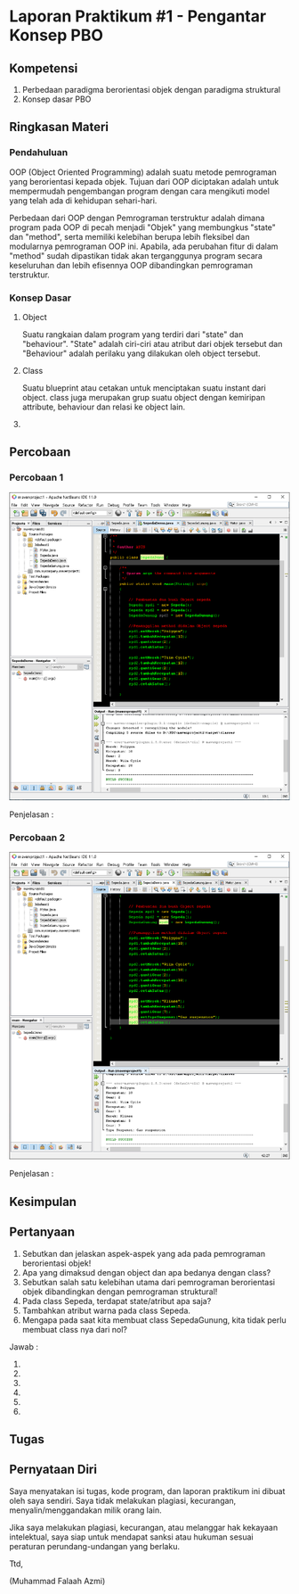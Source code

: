 # Laporan Praktikum #1 - Pengantar Konsep PBO

## Kompetensi

1. Perbedaan paradigma berorientasi objek dengan paradigma struktural 
2. Konsep dasar PBO 

## Ringkasan Materi

### Pendahuluan
OOP (Object Oriented Programming) adalah suatu metode pemrograman yang berorientasi kepada objek. Tujuan dari OOP diciptakan adalah untuk mempermudah pengembangan program dengan cara mengikuti model yang telah ada di kehidupan sehari-hari. 

Perbedaan dari OOP dengan Pemrograman terstruktur adalah dimana program pada OOP di pecah menjadi "Objek" yang membungkus "state" dan "method", serta memiliki kelebihan berupa lebih fleksibel dan modularnya pemrograman OOP ini. Apabila, ada perubahan fitur di dalam "method" sudah dipastikan tidak akan terganggunya program secara keseluruhan dan lebih efisennya OOP dibandingkan pemrograman terstruktur.

### Konsep Dasar
1.  Object 
    
    Suatu rangkaian dalam program yang terdiri dari "state" dan "behaviour". "State" adalah ciri-ciri atau atribut dari objek tersebut dan "Behaviour" adalah perilaku yang dilakukan oleh object tersebut.
   
2.  Class
    
    Suatu blueprint atau cetakan untuk menciptakan suatu instant
    dari object. class juga merupakan grup suatu object dengan kemiripan
    attribute, behaviour dan relasi ke object lain.
 
3.  


## Percobaan 

### Percobaan 1

![Percobaan1](img/Percobaan1.PNG)

Penjelasan  :   

### Percobaan 2

![Percobaan2](img/Percobaan2.PNG)

Penjelasan  :   

## Kesimpulan

## Pertanyaan
1. Sebutkan dan jelaskan aspek-aspek yang ada pada pemrograman berorientasi objek! 
2. Apa yang dimaksud dengan object dan apa bedanya dengan class? 
3. Sebutkan salah satu kelebihan utama dari pemrograman berorientasi objek dibandingkan dengan pemrograman struktural! 
4. Pada class Sepeda, terdapat state/atribut apa saja? 
5. Tambahkan atribut warna pada class Sepeda. 
6. Mengapa pada saat kita membuat class SepedaGunung, kita tidak perlu membuat class nya dari nol? 

Jawab   :   

1.

2.

3.

4.

5.

6.

## Tugas

## Pernyataan Diri

Saya menyatakan isi tugas, kode program, dan laporan praktikum ini dibuat oleh saya sendiri. Saya tidak melakukan plagiasi, kecurangan, menyalin/menggandakan milik orang lain.

Jika saya melakukan plagiasi, kecurangan, atau melanggar hak kekayaan intelektual, saya siap untuk mendapat sanksi atau hukuman sesuai peraturan perundang-undangan yang berlaku.

Ttd,

(Muhammad Falaah Azmi)

